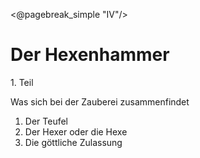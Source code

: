 <@pagebreak_simple "IV"/>

Der Hexenhammer
===============

1\. Teil

Was sich bei der Zauberei zusammenfindet

1. Der Teufel
2. Der Hexer oder die Hexe
3. Die göttliche Zulassung
